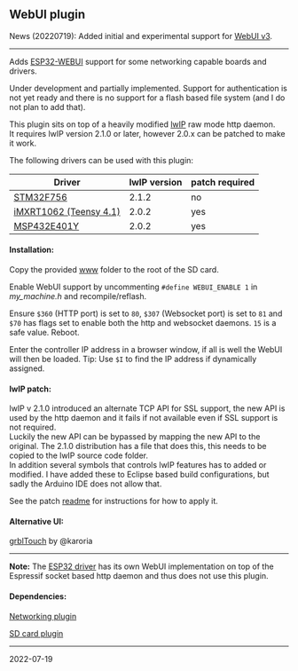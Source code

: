 ## WebUI plugin

News \(20220719\): Added initial and experimental support for [WebUI v3](https://github.com/luc-github/ESP3D-WEBUI/discussions/94#discussioncomment-2861616). 

---

Adds [ESP32-WEBUI](https://github.com/luc-github/ESP3D-webui) support for some networking capable boards and drivers.

Under development and partially implemented. Support for authentication is not yet ready and there is no support for a flash based file system \(and I do not plan to add that\).

This plugin sits on top of a heavily modified [lwIP](http://savannah.nongnu.org/projects/lwip/) raw mode http daemon.  
It requires lwIP version 2.1.0 or later, however 2.0.x can be patched to make it work.

The following drivers can be used with this plugin:

| Driver                                                            |lwIP version|patch required|
|-------------------------------------------------------------------|------------|--------------|
| [STM32F756](https://github.com/grblHAL/STM32F7xx)                 | 2.1.2      | no           |
| [iMXRT1062 \(Teensy 4.1\)](https://github.com/grblHAL/iMXRT1062)  | 2.0.2      | yes          |
| [MSP432E401Y](https://github.com/grblHAL/MSP432E401Y)             | 2.0.2      | yes          |

#### Installation:

Copy the provided [www](./www) folder to the root of the SD card.

Enable WebUI support by uncommenting `#define WEBUI_ENABLE 1` in _my_machine.h_ and recompile/reflash.

Ensure `$360` \(HTTP port\) is set to `80`, `$307` \(Websocket port\) is set to `81` and `$70` has flags set to enable both the http and websocket daemons. `15` is a safe value. Reboot.

Enter the controller IP address in a browser window, if all is well the WebUI will then be loaded. Tip: Use `$I` to find the IP address if dynamically assigned.

#### lwIP patch:

lwIP v 2.1.0 introduced an alternate TCP API for SSL support, the new API is used by the http daemon and it fails if not available even if SSL support is not required.  
Luckily the new API can be bypassed by mapping the new API to the original.  The 2.1.0 distribution has a file that does this, this needs to be copied to the lwIP source code folder.  
In addition several symbols that controls lwIP features has to added or modified.
I have added these to Eclipse based build configurations, but sadly the Arduino IDE does not allow that.  

See the patch [readme](https://github.com/grblHAL/Plugin_WebUI/tree/3bc2b569057495f66e891c88bd073bc71ace8b83/lwIP%20patch) for instructions for how to apply it.


#### Alternative UI:

[grblTouch](https://github.com/karoria/grblTouch) by @karoria

---

__Note:__ The [ESP32 driver](https://github.com/grblHAL/ESP32) has its own WebUI implementation on top of the Espressif socket based http daemon and thus does not use this plugin.

#### Dependencies:

[Networking plugin](https://github.com/grblHAL/Plugin_networking)

[SD card plugin](https://github.com/grblHAL/Plugin_SD_card)

---
2022-07-19

